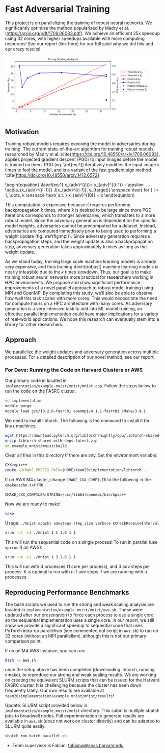 # Fast Adversarial Training

This project is on parallelizing the training of robust neural networks. We significantly optimize the method popularized by Madry et al. (https://arxiv.org/pdf/1706.06083.pdf). We achieve an efficient 25x speedup using 32 cores, with higher speedups available with more computing resources! See our report (link here) for our full spiel why we did this and our crazy results!

![25x Speedup](figures/speedup_analysis.png)

## Motivation

Training robust models requires exposing the model to adversaries during training. The current state-of-the-art algorithm for training robust models, researched by Madry et al. \cite{https://doi.org/10.48550/arxiv.1706.06083}, applies projected gradient descent (PGD) to input images before the model is trained on them. PGD (eq. \ref{eq:1}) iteratively modifies the input image $k$ times to fool the model, and is a variant of the fast gradient sign method \cite{https://doi.org/10.48550/arxiv.1412.6572}.
  
  \begin{equation} \label{eq:1}
      x_{adv}^{(i)}= x_{adv}^{(i-1)} - \epsilon \nabla_{x_{adv}^{(i-1)}} J(x_{adv}^{(i-1)}, y_{target}) \enspace \text{ for } i = 1, \dots, k \enspace \text{ s.t. } x_{adv}^{(0)} = x
  \end{equation} 
  
This computation is expensive because it requires performing backpropagation $k$ times, where $k$ is desired to be large since more PGD iterations corresponds to stronger adversaries, which translates to a more robust model. Since the adversary generation is dependent on the specific model weights, adversaries cannot be precomputed for a dataset. Instead, adversaries are computed immediately prior to being used to performing a weight update (fig. \ref{fig:mpi}). Since adversary generation requires $k$ backpropagation steps, and the weight update is also a backpropagation step, adversary generation  takes approximately $k$ times as long as the weight update.
  
As we stand today, training large scale machine learning models is already very expensive, and thus training \textit{robust} machine learning models is nearly infeasible due to the $k$ times slowdown. Thus, our goal is to make training robust neural networks more practical for researchers working in HPC environments. We propose and show significant performance improvements of a novel parallel approach to robust model training using MPI and OpenMP. By completing this study, we’ll also be able to observe how well this task scales with more cores. This would necessitate the need for compute hours on a HPC architecture with many cores. As adversary generation is a very intensive task to add into ML model training, an effective parallel implementation could have major implications for a variety of real-world applications. We hope this research can eventually stem into a library for other researchers.
  
## Approach

We parallelize the weight updates and adversary generation across multiple processes. For a detailed description of our novel method, see our report.

### For Devs: Running the Code on Harvard Clusters or AWS

Our primary code in located in `implementation/example_mnist/mnist/mnist.cpp`. Follow
the steps below to run the code on the FASRC cluster.

```bash
cd implementation
module purge
module load gcc/10.2.0-fasrc01 openmpi/4.1.1-fasrc01 CMake/3.9.1
```

We need to install libtorch. The following is the command to install it for linux machines.

```bash
wget https://download.pytorch.org/libtorch/nightly/cpu/libtorch-shared-with-deps-latest.zip
unzip libtorch-shared-with-deps-latest.zip
cd example_mnist/mnist/build
```

Clear all files in this directory if there are any. Set the environment variable:

```bash
CXX=mpic++
cmake -DCMAKE_PREFIX_PATH=$HOME/team20/implementation/libtorch ..
```

If on AWS M4 cluster, change `CMAKE_CXX_COMPILER` to the following in the 
`cmakecache.txt` file.

``CMAKE_CXX_COMPILER:STRING=/usr/lib64/openmpi/bin/mpic++``

Now we are ready to make!

```bash
make
```

Usage: `./mnist epochs advsteps step_size verbose kCheckReceiveInterval`

```bash
srun -n1 -c1 ./mnist 1 1 1.0 1 1
```

This will run the sequential code on a single process! To run in parallel
(use `mpirun` if on AWS):

```bash
srun -n4 -c1 ./mnist 1 3 1.0 1 1
```

This will run with 4 processes (1 core per process), and 3 adv steps per process. It is optimal
to run with n-1 adv steps if we are running with n processes.

## Reproducing Performance Benchmarks

The bash scripts we used to run the strong and weak scaling analysis 
are located in `implementation/example_mnist/mnist/aws.sh`. These were updated
after our presentation to force each process to use a single core, so the 
sequential implementation uses a single core. In our report, we still show we 
provide a significant speedup to sequential code that uses PyTorch intra-op
parallelism (see commented out script in `aws.sh`) to run on 32 cores 
(without an MPI parallelism), although this is not our primary comparison point.

If on an M4 AWS instance, you can run:

```bash
bash -x aws.sh
```

once the setup above has been completed (downloading libtorch, running cmake),
to reproduce our strong and weak scaling results. We are working on creating the 
equivalent SLURM scripts that can be issued for the Harvard FASRC cluster. It is 
challenging because the cluster has been down frequently lately. Our own results are
available at `team20/implementation/example_mnist/mnist/results`!

Update: SLURM script provided below in `implementation/example_mnist/mnist` directory. 
This submits multiple sbatch jobs to broadwell nodes. Full experimentation to generate
results are available in `aws.sh` (does not work on cluster directly) and can be adapted 
to SLURM quite easily.
```bash
sbatch run_batch_parallel.sh
```

* Team supervisor is Fabian: fabianw@seas.harvard.edu
